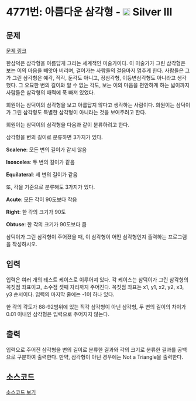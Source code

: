 # 4771번: 아름다운 삼각형 - <img src="https://static.solved.ac/tier_small/8.svg" style="height:20px" /> Silver III

<!-- performance -->

<!-- 문제 제출 후 깃허브에 푸시를 했을 때 제출한 코드의 성능이 입력될 공간입니다.-->

<!-- end -->

## 문제

[문제 링크](https://boj.kr/4771)


<p>
한삼덕은 삼각형을 아름답게 그리는 세계적인 미술가이다. 이 미술가가 그린 삼각형은 보는 이의 마음을 빼앗아 버리며, 걸어가는 사람들의 걸음마저 멈추게 한다. 사람들은 그가 그린 삼각형은 예각, 직각, 둔각도 아니고, 정삼각형, 이등변삼각형도 아니라고 생각했다. 그 오묘한 변의 길이와 알 수 없는 각도, 보는 이의 마음을 편안하게 하는 넓이까지 사람들은 삼각형의 매력에 푹 빠져 있었다.</p>

<p>
희원이는 삼덕이의 삼각형을 보고 아름답지 않다고 생각하는 사람이다. 희원이는 삼덕이가 그린 삼각형도 특별한 삼각형이 아니라는 것을 보여주려고 한다.</p>

<p>
희원이는 삼덕이의 삼각형을 다음과 같이 분류하려고 한다.</p>

<p>
삼각형을 변의 길이로 분류하면 3가지가 있다.</p>

<p>
<strong>Scalene</strong>: 모든 변의 길이가 같지 않음</p>
<p>
<strong>Isosceles</strong>: 두 변의 길이가 같음</p>
<p>
<strong>Equilateral</strong>: 세 변의 길이가 같음</p>

<p>
또, 각을 기준으로 분류해도 3가지가 있다.</p>
<p>
<strong>Acute</strong>: 모든 각이 90도보다 작음</p>
<p>
<strong>Right</strong>: 한 각의 크기가 90도</p>
<p>
<strong>Obtuse</strong>: 한 각의 크기가 90도보다 큼</p>

<p>
삼덕이가 그린 삼각형이 주어졌을 때, 이 삼각형이 어떤 삼각형인지 출력하는 프로그램을 작성하시오.</p>




## 입력


<p>
입력은 여러 개의 테스트 케이스로 이루어져 있다. 각 케이스는 삼덕이가 그린 삼각형의 꼭짓점 좌표이고, 소수점 셋째 자리까지 주어진다. 꼭짓점 좌표는 x1, y1, x2, y2, x3, y3 순서이다. 입력의 마지막 줄에는 -1이 하나 있다.</p>

<p>
한 각의 각도가 88-92범위에 있는 직각 삼각형이 아닌 삼각형, 두 변의 길이의 차이가 0.01 이내인 삼각형은 입력으로 주어지지 않는다.</p>



## 출력


<p>
입력으로 주어진 삼각형을 변의 길이로 분류한 결과와 각의 크기로 분류한 결과를 공백으로 구분하여 출력한다. 만약, 삼각형이 아닌 경우에는 Not a Triangle을 출력한다.</p>



## 소스코드

[소스코드 보기](아름다운%20삼각형.py)